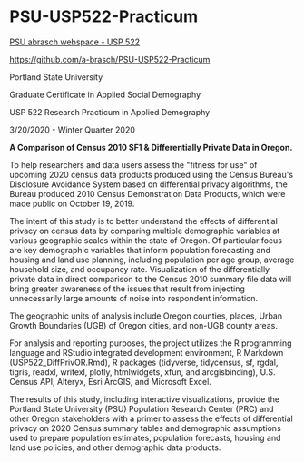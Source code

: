 # PSU-USP522-Practicum
[PSU abrasch webspace - USP 522](http://web.pdx.edu/~abrasch/USP522/ "PSU abrasch webspace - USP 522")

https://github.com/a-brasch/PSU-USP522-Practicum

Portland State University

Graduate Certificate in Applied Social Demography

USP 522 Research Practicum in Applied Demography

3/20/2020 - Winter Quarter 2020

**A Comparison of Census 2010 SF1 & Differentially Private Data in Oregon.**

To help researchers and data users assess the "fitness for use" of upcoming 2020 census data products produced using the Census Bureau's Disclosure Avoidance System based on differential privacy algorithms, the Bureau produced 2010 Census Demonstration Data Products, which were made public on October 19, 2019.

The intent of this study is to better understand the effects of differential privacy on census data by comparing multiple demographic variables at various geographic scales within the state of Oregon. Of particular focus are key demographic variables that inform population forecasting and housing and land use planning, including population per age group, average household size, and occupancy rate. Visualization of the differentially private data in direct comparison to the Census 2010 summary file data will bring greater awareness of the issues that result from injecting unnecessarily large amounts of noise into respondent information.

The geographic units of analysis include Oregon counties, places, Urban Growth Boundaries (UGB) of Oregon cities, and non-UGB county areas.

For analysis and reporting purposes, the project utilizes the R programming language and RStudio integrated development environment, R Markdown (USP522_DiffPrivOR.Rmd), R packages (tidyverse, tidycensus, sf, rgdal, tigris, readxl, writexl, plotly, htmlwidgets, xfun, and arcgisbinding), U.S. Census API, Alteryx, Esri ArcGIS, and Microsoft Excel.

The results of this study, including interactive visualizations, provide the Portland State University (PSU) Population Research Center (PRC) and other Oregon stakeholders with a primer to assess the effects of differential privacy on 2020 Census summary tables and demographic assumptions used to prepare population estimates, population forecasts, housing and land use policies, and other demographic data products.
